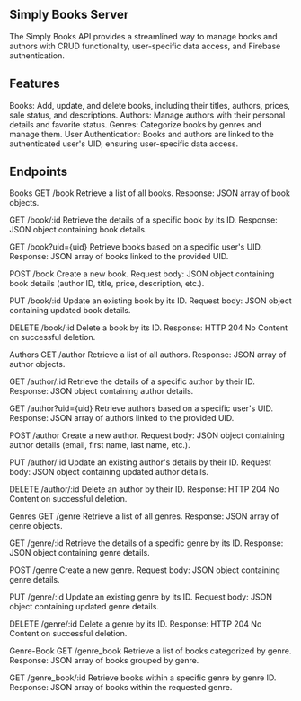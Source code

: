 ## Simply Books Server
The Simply Books API provides a streamlined way to manage books and authors with CRUD functionality, user-specific data access, and Firebase authentication.

## Features
Books: Add, update, and delete books, including their titles, authors, prices, sale status, and descriptions.
Authors: Manage authors with their personal details and favorite status.
Genres: Categorize books by genres and manage them.
User Authentication: Books and authors are linked to the authenticated user's UID, ensuring user-specific data access.

## Endpoints
Books
GET /book
Retrieve a list of all books.
Response: JSON array of book objects.

GET /book/:id
Retrieve the details of a specific book by its ID.
Response: JSON object containing book details.

GET /book?uid={uid}
Retrieve books based on a specific user's UID.
Response: JSON array of books linked to the provided UID.

POST /book
Create a new book.
Request body: JSON object containing book details (author ID, title, price, description, etc.).

PUT /book/:id
Update an existing book by its ID.
Request body: JSON object containing updated book details.

DELETE /book/:id
Delete a book by its ID.
Response: HTTP 204 No Content on successful deletion.

Authors
GET /author
Retrieve a list of all authors.
Response: JSON array of author objects.

GET /author/:id
Retrieve the details of a specific author by their ID.
Response: JSON object containing author details.

GET /author?uid={uid}
Retrieve authors based on a specific user's UID.
Response: JSON array of authors linked to the provided UID.

POST /author
Create a new author.
Request body: JSON object containing author details (email, first name, last name, etc.).

PUT /author/:id
Update an existing author's details by their ID.
Request body: JSON object containing updated author details.

DELETE /author/:id
Delete an author by their ID.
Response: HTTP 204 No Content on successful deletion.

Genres
GET /genre
Retrieve a list of all genres.
Response: JSON array of genre objects.

GET /genre/:id
Retrieve the details of a specific genre by its ID.
Response: JSON object containing genre details.

POST /genre
Create a new genre.
Request body: JSON object containing genre details.

PUT /genre/:id
Update an existing genre by its ID.
Request body: JSON object containing updated genre details.

DELETE /genre/:id
Delete a genre by its ID.
Response: HTTP 204 No Content on successful deletion.

Genre-Book
GET /genre_book
Retrieve a list of books categorized by genre.
Response: JSON array of books grouped by genre.

GET /genre_book/:id
Retrieve books within a specific genre by genre ID.
Response: JSON array of books within the requested genre.
